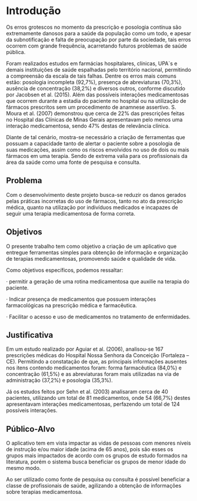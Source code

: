 # Introdução

Os erros grotescos no momento da prescrição e posologia contínua são extremamente danosos para a saúde da população como um todo, e apesar da subnotificação e falta de preocupação por parte da sociedade, tais erros ocorrem com grande frequência, acarretando futuros problemas de saúde pública.

Foram realizados estudos em farmácias hospitalares, clínicas, UPA`s e demais instituições de saúde espalhadas pelo território nacional, permitindo a compreensão da escala de tais falhas. Dentre os erros mais comuns estão: posologia incompleta (92,7%), presença de abreviaturas (70,3%), ausência de concentração (38,2%) e diversos outros, conforme discutido por Jacobsen et al. (2015). Além das possíveis interações medicamentosas que ocorrem durante a estadia do paciente no hospital ou na utilização de fármacos prescritos sem um procedimento de anamnese assertivo. S. Moura et al. (2007) demonstrou que cerca de 22% das prescrições feitas no Hospital das Clínicas de Minas Gerais apresentavam pelo menos uma interação medicamentosa, sendo 47% destas de relevância clínica.

Diante de tal cenário, mostra-se necessário a criação de ferramentas que possuam a capacidade tanto de alertar o paciente sobre a posologia de suas medicações, assim como os riscos envolvidos no uso de dois ou mais fármacos em uma terapia. Sendo de extrema valia para os profissionais da área da saúde como uma fonte de pesquisa e consulta.

## Problema
Com o desenvolvimento deste projeto busca-se reduzir os danos gerados pelas práticas incorretas do uso de fármacos, tanto no ato da prescrição médica, quanto na utilização por indivíduos medicados e incapazes de seguir uma terapia medicamentosa de forma correta.

## Objetivos

O presente trabalho tem como objetivo a criação de um aplicativo que entregue ferramentas simples para obtenção de informação e organização de terapias medicamentosas, promovendo saúde e qualidade de vida.

Como objetivos específicos, podemos ressaltar:

· permitir a geração de uma rotina medicamentosa que auxilie na terapia do paciente.

· Indicar presença de medicamentos que possuem interações farmacológicas na prescrição médica e farmacêutica.

· Facilitar o acesso e uso de medicamentos no tratamento de enfermidades.

## Justificativa

Em um estudo realizado por Aguiar et al. (2006), analisou-se 167 prescrições médicas do Hospital Nossa Senhora da Conceição (Fortaleza – CE). Permitindo a constatação de que, as principais informações ausentes nos itens contendo medicamentos foram: forma farmacêutica (84,0%) e concentração (61,5%) e as abreviaturas foram mais utilizadas na via de administração (37,2%) e posologia (35,3%).

Já os estudos feitos por Sehn et al. (2003) analisaram cerca de 40 pacientes, utilizando um total de 81 medicamentos, onde 54 (66,7%) destes apresentavam interações medicamentosas, perfazendo um total de 124 possíveis interações.

## Público-Alvo

O aplicativo tem em vista impactar as vidas de pessoas com menores níveis de instrução e/ou maior idade (acima de 65 anos), pois são esses os grupos mais impactados de acordo com os grupos de estudo formados na literatura, porém o sistema busca beneficiar os grupos de menor idade do mesmo modo.

Ao ser utilizado como fonte de pesquisa ou consulta é possível beneficiar a classe de profissionais de saúde, agilizando a obtenção de informações sobre terapias medicamentosa.
